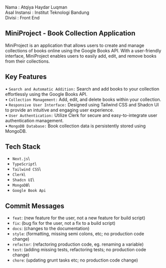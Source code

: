 Nama : Atqiya Haydar Luqman\
Asal Instansi : Institut Teknologi Bandung\
Divisi : Front End

## MiniProject - Book Collection Application

MiniProject is an application that allows users to create and manage collections of books online using the Google Books API. With a user-friendly interface, MiniProject enables users to easily add, edit, and remove books from their collections.

## Key Features
• `Search and Automatic Addition:` Search and add books to your collection effortlessly using the Google Books API.\
• `Collection Management:` Add, edit, and delete books within your collection.\
• `Responsive User Interface:` Designed using Tailwind CSS and Shadcn UI to provide an intuitive and engaging user experience.\
• `User Authentication:` Utilize Clerk for secure and easy-to-integrate user authentication management.\
• `MongoDB Database:` Book collection data is persistently stored using MongoDB.

## Tech Stack
- `Next.js`\
- `TypeScript`\
- `Tailwind CSS`\
- `Clerk`\
- `Shadcn UI`\
- `MongoDB`\
- `Google Book Api`

## Commit Messages
- `feat`: (new feature for the user, not a new feature for build script)
- `fix`: (bug fix for the user, not a fix to a build script)
- `docs`: (changes to the documentation)
- `style`: (formatting, missing semi colons, etc; no production code change)
- `refactor`: (refactoring production code, eg. renaming a variable)
- `test`: (adding missing tests, refactoring tests; no production code change)
- `chore`: (updating grunt tasks etc; no production code change)